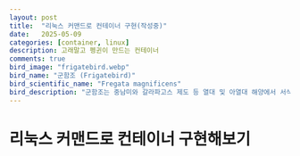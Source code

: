 ```yaml
---
layout: post
title:  "리눅스 커맨드로 컨테이너 구현(작성중)"
date:   2025-05-09
categories: [container, linux]
description: 고래말고 펭귄이 만드는 컨테이너
comments: true
bird_image: "frigatebird.webp"
bird_name: "군함조 (Frigatebird)"
bird_scientific_name: "Fregata magnificens"
bird_description: "군함조는 중남미와 갈라파고스 제도 등 열대 및 아열대 해양에서 서식하는 대형 바닷새로, 수컷은 번식기 때 목에 있는 붉은 공기주머니(가슴주머니)를 부풀려 암컷을 유혹한다. 날개 길이가 최대 2.4m에 이르며, 탁월한 비행 능력을 바탕으로 해상에서 장시간 활공할 수 있다. 먹이를 직접 잡기도 하지만, 다른 새를 괴롭혀 먹이를 빼앗는 행동(약탈성 습성)으로도 유명하다."
---
```


<h1>리눅스 커맨드로 컨테이너 구현해보기</h1>  